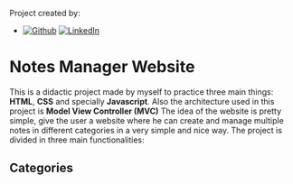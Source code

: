 Project created by:
-  [![Github](https://img.shields.io/badge/GitHub-Anthony_Griffith-100000?style=for-the-badge&logo=github&logoColor=white&labelColor=101010)](https://github.com/AnthonyGriffith) [![LinkedIn](https://img.shields.io/badge/LinkedIn-Anthony_Griffith-0077B5?style=for-the-badge&logo=linkedin&logoColor=white&labelColor=101010)](https://www.linkedin.com/in/anthony-griffith/)

# Notes Manager Website
This is a didactic project made by myself to practice three main things: **HTML**, **CSS** and specially **Javascript**. Also the architecture used in this project is **Model View Controller (MVC)** 
The idea of the website is pretty simple, give the user a website where he can create and manage multiple notes in different categories in a very simple and nice way. The project is divided in three main functionalities:    
  
  
## Categories ##



